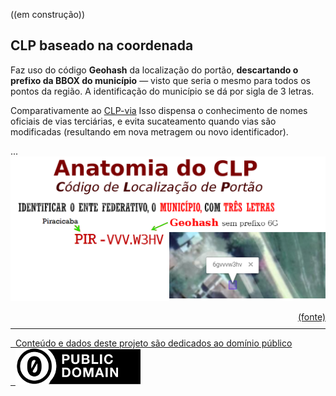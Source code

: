 ((em construção))
## CLP baseado na coordenada

Faz uso do código **Geohash** da localização do portão, **descartando o prefixo da BBOX do município** &mdash; visto que seria o mesmo para todos os pontos da região. A identificação do município se dá por  sigla de 3 letras.

Comparativamente ao [CLP-via](spec-CLP-via.md) Isso dispensa o conhecimento de nomes oficiais de vias terciárias, e evita sucateamento quando vias são modificadas (resultando em nova metragem ou novo identificador).

...
![](assets/CLP-anatomia-coord.png)[<div style="text-align:right;font-size:8ptwidth:98%;height:10pt">(fonte)</div>](assets/README.md#Imagens)


------

[&#160;&#160;Conteúdo e dados deste projeto são dedicados ao domínio público<br/>&#160;&#160;![](assets/CC0-logo-200px.png) ](LICENSE.md)
